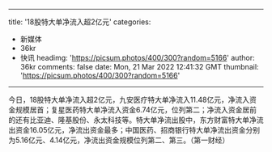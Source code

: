
---
title: '18股特大单净流入超2亿元'
categories: 
 - 新媒体
 - 36kr
 - 快讯
headimg: 'https://picsum.photos/400/300?random=5166'
author: 36kr
comments: false
date: Mon, 21 Mar 2022 12:41:32 GMT
thumbnail: 'https://picsum.photos/400/300?random=5166'
---

<div>   
今日，18股特大单净流入超2亿元，九安医疗特大单净流入11.48亿元，净流入资金规模居首；复星医药特大单净流入资金6.74亿元，位列第二；净流入资金居前的还有比亚迪、隆基股份、永太科技等。特大单净流出股中，东方财富特大单净流出资金16.05亿元，净流出资金最多；中国医药、招商银行特大单净流出资金分别为5.16亿元、4.14亿元，净流出资金规模位列第二、第三。（第一财经）  
</div>
            